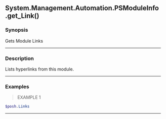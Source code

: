 System.Management.Automation.PSModuleInfo.get_Link()
----------------------------------------------------




### Synopsis
Gets Module Links



---


### Description

Lists hyperlinks from this module.



---


### Examples
> EXAMPLE 1

```PowerShell
$posh.Links
```


---
